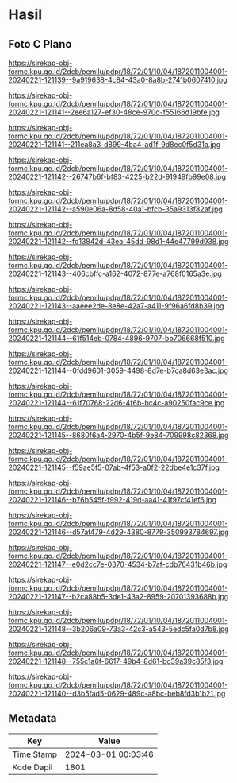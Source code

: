 # Hasil

## Foto C Plano

https://sirekap-obj-formc.kpu.go.id/2dcb/pemilu/pdpr/18/72/01/10/04/1872011004001-20240221-121139--9a919638-4c84-43a0-8a8b-2741b0607410.jpg

https://sirekap-obj-formc.kpu.go.id/2dcb/pemilu/pdpr/18/72/01/10/04/1872011004001-20240221-121141--2ee6a127-ef30-48ce-970d-f55166d19bfe.jpg

https://sirekap-obj-formc.kpu.go.id/2dcb/pemilu/pdpr/18/72/01/10/04/1872011004001-20240221-121141--211ea8a3-d899-4ba4-ad1f-9d8ec0f5d31a.jpg

https://sirekap-obj-formc.kpu.go.id/2dcb/pemilu/pdpr/18/72/01/10/04/1872011004001-20240221-121142--26747b6f-bf83-4225-b22d-91949fb99e08.jpg

https://sirekap-obj-formc.kpu.go.id/2dcb/pemilu/pdpr/18/72/01/10/04/1872011004001-20240221-121142--a590e06a-8d58-40a1-bfcb-35a9313f82af.jpg

https://sirekap-obj-formc.kpu.go.id/2dcb/pemilu/pdpr/18/72/01/10/04/1872011004001-20240221-121142--fd13842d-43ea-45dd-98d1-44e47799d938.jpg

https://sirekap-obj-formc.kpu.go.id/2dcb/pemilu/pdpr/18/72/01/10/04/1872011004001-20240221-121143--406cbffc-a162-4072-877e-a768f0165a3e.jpg

https://sirekap-obj-formc.kpu.go.id/2dcb/pemilu/pdpr/18/72/01/10/04/1872011004001-20240221-121143--aaeee2de-8e8e-42a7-a411-9f96a6fd8b39.jpg

https://sirekap-obj-formc.kpu.go.id/2dcb/pemilu/pdpr/18/72/01/10/04/1872011004001-20240221-121144--61f514eb-0784-4896-9707-bb706668f510.jpg

https://sirekap-obj-formc.kpu.go.id/2dcb/pemilu/pdpr/18/72/01/10/04/1872011004001-20240221-121144--0fdd9601-3059-4498-8d7e-b7ca8d63e3ac.jpg

https://sirekap-obj-formc.kpu.go.id/2dcb/pemilu/pdpr/18/72/01/10/04/1872011004001-20240221-121144--61f70768-22d6-4f6b-bc4c-a90250fac9ce.jpg

https://sirekap-obj-formc.kpu.go.id/2dcb/pemilu/pdpr/18/72/01/10/04/1872011004001-20240221-121145--8680f6a4-2970-4b5f-9e84-709998c82368.jpg

https://sirekap-obj-formc.kpu.go.id/2dcb/pemilu/pdpr/18/72/01/10/04/1872011004001-20240221-121145--f59ae5f5-07ab-4f53-a0f2-22dbe4e1c37f.jpg

https://sirekap-obj-formc.kpu.go.id/2dcb/pemilu/pdpr/18/72/01/10/04/1872011004001-20240221-121146--b76b545f-f992-419d-aa41-41f97cf41ef6.jpg

https://sirekap-obj-formc.kpu.go.id/2dcb/pemilu/pdpr/18/72/01/10/04/1872011004001-20240221-121146--d57af479-4d29-4380-8779-350993784697.jpg

https://sirekap-obj-formc.kpu.go.id/2dcb/pemilu/pdpr/18/72/01/10/04/1872011004001-20240221-121147--e0d2cc7e-0370-4534-b7af-cdb76431b46b.jpg

https://sirekap-obj-formc.kpu.go.id/2dcb/pemilu/pdpr/18/72/01/10/04/1872011004001-20240221-121147--b2ca88b5-3de1-43a2-8959-20701393688b.jpg

https://sirekap-obj-formc.kpu.go.id/2dcb/pemilu/pdpr/18/72/01/10/04/1872011004001-20240221-121148--3b206a09-73a3-42c3-a543-5edc5fa0d7b8.jpg

https://sirekap-obj-formc.kpu.go.id/2dcb/pemilu/pdpr/18/72/01/10/04/1872011004001-20240221-121148--755c1a6f-6617-49b4-8d61-bc39a39c85f3.jpg

https://sirekap-obj-formc.kpu.go.id/2dcb/pemilu/pdpr/18/72/01/10/04/1872011004001-20240221-121140--d3b5fad5-0629-489c-a8bc-beb8fd3b1b21.jpg


## Metadata

| Key        | Value               |
| ---------- | ------------------- |
| Time Stamp | 2024-03-01 00:03:46 |
| Kode Dapil | 1801                |



